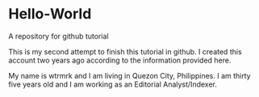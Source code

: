 # Hello-World
A repository for github tutorial

This is my second attempt to finish this tutorial in github. I created this account two years ago according to the information provided here. 

My name is wtrmrk and I am living in Quezon City, Philippines. I am thirty five years old and I am working as an Editorial Analyst/Indexer. 
